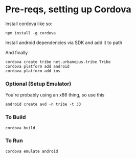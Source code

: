 # Pre-reqs, setting up Cordova

Install cordova like so:

```
npm install -g cordova
```

Install android dependencies via SDK and add it to path

And finally

```
cordova create tribe net.urbanopus.tribe Tribe
cordova platform add android
cordova platform add ios
```


### Optional (Setup Emulator)

You're probably using an x86 thing, so use this

```
android create avd -n tribe -t 33
```

### To Build

```
cordova build
```

### To Run

```
cordova emulate android
```